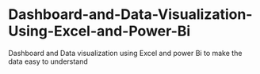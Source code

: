 # Dashboard-and-Data-Visualization-Using-Excel-and-Power-Bi
Dashboard and Data visualization using Excel and power Bi to make the data easy to understand
